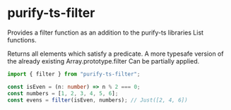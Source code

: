 
# purify-ts-filter

Provides a filter function as an addition to the purify-ts libraries List functions.

Returns all elements which satisfy a predicate.
A more typesafe version of the already existing Array.prototype.filter
Can be partially applied.

```typescript
import { filter } from "purify-ts-filter";

const isEven = (n: number) => n % 2 === 0;
const numbers = [1, 2, 3, 4, 5, 6];
const evens = filter(isEven, numbers); // Just([2, 4, 6])
```